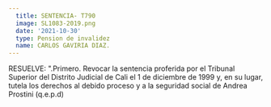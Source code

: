 ```yaml
---
  title: SENTENCIA- T790
  image: SL1083-2019.png
  date: '2021-10-30' 
  type: Pension de invalidez
  name: CARLOS GAVIRIA DIAZ.
---
```

 RESUELVE: ".Primero. Revocar la sentencia proferida por el Tribunal Superior del Distrito Judicial de Cali el 1 de diciembre de 1999 y, en su lugar, tutela los derechos al debido proceso y a la seguridad social de Andrea Prostini (q.e.p.d)
